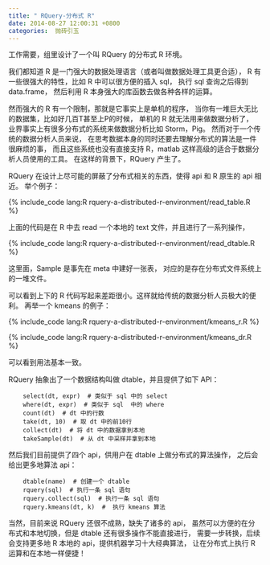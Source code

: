 ```yaml
---
title: " RQuery-分布式 R"
date: 2014-08-27 12:00:31 +0800
categories:  抛砖引玉
---
```


工作需要，组里设计了一个叫 RQuery 的分布式 R 环境。

我们都知道 R 是一门强大的数据处理语言（或者叫做数据处理工具更合适），
R 有一些很强大的特性，比如 R 中可以很方便的插入 sql，
执行 sql 查询之后得到 data.frame，
然后利用 R 本身强大的库函数去做各种各样的运算。

然而强大的 R 有一个限制，那就是它事实上是单机的程序，
当你有一堆巨大无比的数据集，比如好几百T甚至上P的时候，
单机的 R 就无法用来做数据分析了，
业界事实上有很多分布式的系统来做数据分析比如 Storm，Pig。
然而对于一个传统的数据分析人员来说，
在思考数据本身的同时还要去理解分布式的算法是一件很麻烦的事，
而且这些系统也没有直接支持 R，matlab 这样高级的适合于数据分析人员使用的工具。
在这样的背景下，RQuery 产生了。

RQuery 在设计上尽可能的屏蔽了分布式相关的东西，使得 api 和 R 原生的 api 相近。
举个例子：

{% include_code lang:R rquery-a-distributed-r-environment/read_table.R %}

上面的代码是在 R 中去 read 一个本地的 text 文件，并且进行了一系列操作，

{% include_code lang:R rquery-a-distributed-r-environment/read_dtable.R %}

这里面，Sample 是事先在 meta 中建好一张表，
对应的是存在分布式文件系统上的一堆文件。

可以看到上下的 R 代码写起来差距很小。这样就给传统的数据分析人员极大的便利。
再举一个 kmeans 的例子：

{% include_code lang:R rquery-a-distributed-r-environment/kmeans_r.R %}

{% include_code lang:R rquery-a-distributed-r-environment/kmeans_dr.R %}

可以看到用法基本一致。

RQuery 抽象出了一个数据结构叫做 dtable，并且提供了如下 API：

```
    select(dt, expr)  # 类似于 sql 中的 select
    where(dt, expr)  # 类似于 sql  中的 where
    count(dt)  # dt 中的行数 
    take(dt, 10)  # 取 dt 中的前10行
    collect(dt)  # 将 dt 中的数据拿到本地
    takeSample(dt)  # 从 dt 中采样并拿到本地
```

然后我们目前提供了四个 api，供用户在 dtable 上做分布式的算法操作，
之后会给出更多地算法 api：

```
    dtable(name)  # 创建一个 dtable
    rquery(sql)  # 执行一条 sql 语句
    rquery.collect(sql)  # 执行一条 sql 语句
    rquery.kmeans(dt, k)  #  执行 kmeans 算法
```

当然，目前来说 RQuery 还很不成熟，缺失了诸多的 api，
虽然可以方便的在分布式和本地切换，但是 dtable 还有很多操作不能直接进行，
需要一步转换，后续会支持更多地 R 本地的 api，提供机器学习十大经典算法，
让在分布式上执行 R 运算和在本地一样便捷！
